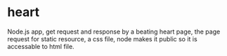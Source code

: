 # heart
Node.js app, get request and response by a beating heart page, the page request for static resource, a css file, node makes it public so it is accessable to html file.
